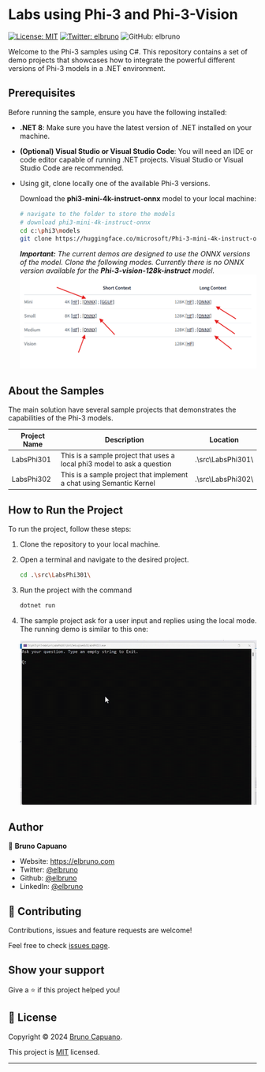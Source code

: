 # Labs using Phi-3 and Phi-3-Vision

[![License: MIT](https://img.shields.io/badge/License-MIT-yellow.svg)](/LICENSE)
[![Twitter: elbruno](https://img.shields.io/twitter/follow/elbruno.svg?style=social)](https://twitter.com/elbruno)
![GitHub: elbruno](https://img.shields.io/github/followers/elbruno?style=social)

Welcome to the Phi-3 samples using C#. This repository contains a set of demo projects that showcases how to integrate the powerful different versions of Phi-3 models in a .NET environment.

## Prerequisites

Before running the sample, ensure you have the following installed:
- **.NET 8**: Make sure you have the latest version of .NET installed on your machine.
- **(Optional) Visual Studio or Visual Studio Code**: You will need an IDE or code editor capable of running .NET projects. Visual Studio or Visual Studio Code are recommended.
- Using git, clone locally one of the available Phi-3 versions. 

    Download the **phi3-mini-4k-instruct-onnx** model to your local machine:
    ```bash
    # navigate to the folder to store the models
    # download phi3-mini-4k-instruct-onnx
    cd c:\phi3\models
    git clone https://huggingface.co/microsoft/Phi-3-mini-4k-instruct-onnx
    ```
    ***Important:** The current demos are designed to use the ONNX versions of the model. Clone the following modes. Currently there is no ONNX version available for the **Phi-3-vision-128k-instruct** model.*
    ![Download only ONNX models](./img/10DownloadOnnx.png)


## About the Samples

The main solution have several sample projects that demonstrates the capabilities of the Phi-3 models.

| Project Name | Description | Location |
| ------------ | ----------- | -------- |
| LabsPhi301    | This is a sample project that uses a local phi3 model to ask a question | .\src\LabsPhi301\ |
| LabsPhi302    | This is a sample project that implement a chat using Semantic Kernel | .\src\LabsPhi302\ |


## How to Run the Project

To run the project, follow these steps:
1. Clone the repository to your local machine.

1. Open a terminal and navigate to the desired project. 
    ```bash
    cd .\src\LabsPhi301\
    ```

1. Run the project with the command
    ```bash
    dotnet run
    ```

1.  The sample project ask for a user input and replies using the local mode. The running demo is similar to this one:

    ![Chat running demo](./img/20SampleConsole.gif)



## Author

👤 **Bruno Capuano**

* Website: https://elbruno.com
* Twitter: [@elbruno](https://twitter.com/elbruno)
* Github: [@elbruno](https://github.com/elbruno)
* LinkedIn: [@elbruno](https://linkedin.com/in/elbruno)

## 🤝 Contributing

Contributions, issues and feature requests are welcome!

Feel free to check [issues page](https://github.com/elbruno/phi3-labs//issues).

## Show your support

Give a ⭐️ if this project helped you!


## 📝 License

Copyright &copy; 2024 [Bruno Capuano](https://github.com/elbruno).

This project is [MIT](/LICENSE) licensed.

***